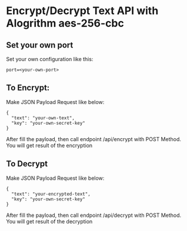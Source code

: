 # Encrypt/Decrypt Text API with Alogrithm aes-256-cbc

## Set your own port
Set your own configuration like this:
```
port=<your-own-port>
```

## To Encrypt:
Make JSON Payload Request like below:
```
{
  "text": "your-own-text",
  "key": "your-own-secret-key"
}
```
After fill the payload, then call endpoint /api/encrypt with POST Method. You will get result of the encryption

## To Decrypt
Make JSON Payload Request like below:
```
{
  "text": "your-encrypted-text",
  "key": "your-own-secret-key"
}
```
After fill the payload, then call endpoint /api/decrypt with POST Method. You will get result of the decryption
